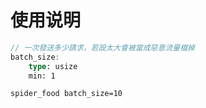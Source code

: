 # 使用说明

```rs
// 一次發送多少請求，若設太大會被當成惡意流量檔掉
batch_size:
    type: usize
    min: 1
```

```shell
spider_food batch_size=10
```
